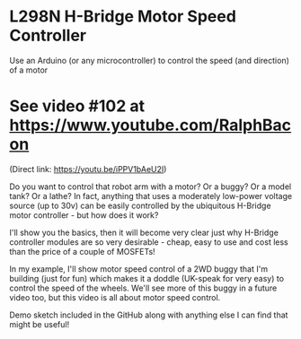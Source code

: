 # L298N H-Bridge Motor Speed Controller
Use an Arduino (or any microcontroller) to control the speed (and direction) of a motor

# See video #102 at https://www.youtube.com/RalphBacon
(Direct link: https://youtu.be/iPPV1bAeU2I)

Do you want to control that robot arm with a motor? Or a buggy? Or a model tank? Or a lathe? In fact, anything that uses a moderately low-power voltage source (up to 30v) can be easily controlled by the ubiquitous H-Bridge motor controller - but how does it work?

I'll show you the basics, then it will become very clear just why H-Bridge controller modules are so very desirable - cheap, easy to use and cost less than the price of a couple of MOSFETs!

In my example, I'll show motor speed control of a 2WD buggy that I'm building (just for fun) which makes it a doddle (UK-speak for very easy) to control the speed of the wheels. We'll see more of this buggy in a future video too, but this video is all about motor speed control.

Demo sketch included in the GitHub along with anything else I can find that might be useful! 
